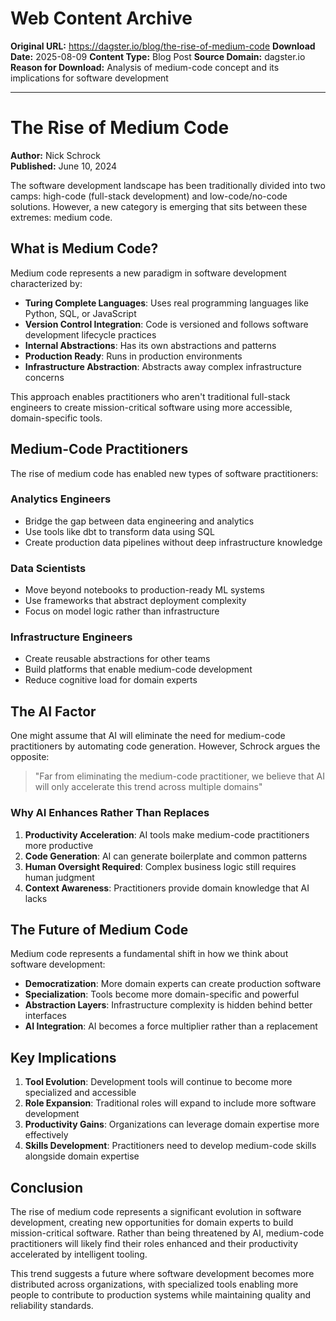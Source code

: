 # Web Content Archive

**Original URL:** https://dagster.io/blog/the-rise-of-medium-code
**Download Date:** 2025-08-09
**Content Type:** Blog Post
**Source Domain:** dagster.io
**Reason for Download:** Analysis of medium-code concept and its implications for software development

---

# The Rise of Medium Code

**Author:** Nick Schrock  
**Published:** June 10, 2024

The software development landscape has been traditionally divided into two camps: high-code (full-stack development) and low-code/no-code solutions. However, a new category is emerging that sits between these extremes: medium code.

## What is Medium Code?

Medium code represents a new paradigm in software development characterized by:

- **Turing Complete Languages**: Uses real programming languages like Python, SQL, or JavaScript
- **Version Control Integration**: Code is versioned and follows software development lifecycle practices
- **Internal Abstractions**: Has its own abstractions and patterns
- **Production Ready**: Runs in production environments
- **Infrastructure Abstraction**: Abstracts away complex infrastructure concerns

This approach enables practitioners who aren't traditional full-stack engineers to create mission-critical software using more accessible, domain-specific tools.

## Medium-Code Practitioners

The rise of medium code has enabled new types of software practitioners:

### Analytics Engineers

- Bridge the gap between data engineering and analytics
- Use tools like dbt to transform data using SQL
- Create production data pipelines without deep infrastructure knowledge

### Data Scientists

- Move beyond notebooks to production-ready ML systems
- Use frameworks that abstract deployment complexity
- Focus on model logic rather than infrastructure

### Infrastructure Engineers

- Create reusable abstractions for other teams
- Build platforms that enable medium-code development
- Reduce cognitive load for domain experts

## The AI Factor

One might assume that AI will eliminate the need for medium-code practitioners by automating code generation. However, Schrock argues the opposite:

> "Far from eliminating the medium-code practitioner, we believe that AI will only accelerate this trend across multiple domains"

### Why AI Enhances Rather Than Replaces

1. **Productivity Acceleration**: AI tools make medium-code practitioners more productive
2. **Code Generation**: AI can generate boilerplate and common patterns
3. **Human Oversight Required**: Complex business logic still requires human judgment
4. **Context Awareness**: Practitioners provide domain knowledge that AI lacks

## The Future of Medium Code

Medium code represents a fundamental shift in how we think about software development:

- **Democratization**: More domain experts can create production software
- **Specialization**: Tools become more domain-specific and powerful
- **Abstraction Layers**: Infrastructure complexity is hidden behind better interfaces
- **AI Integration**: AI becomes a force multiplier rather than a replacement

## Key Implications

1. **Tool Evolution**: Development tools will continue to become more specialized and accessible
2. **Role Expansion**: Traditional roles will expand to include more software development
3. **Productivity Gains**: Organizations can leverage domain expertise more effectively
4. **Skills Development**: Practitioners need to develop medium-code skills alongside domain expertise

## Conclusion

The rise of medium code represents a significant evolution in software development, creating new opportunities for domain experts to build mission-critical software. Rather than being threatened by AI, medium-code practitioners will likely find their roles enhanced and their productivity accelerated by intelligent tooling.

This trend suggests a future where software development becomes more distributed across organizations, with specialized tools enabling more people to contribute to production systems while maintaining quality and reliability standards.

